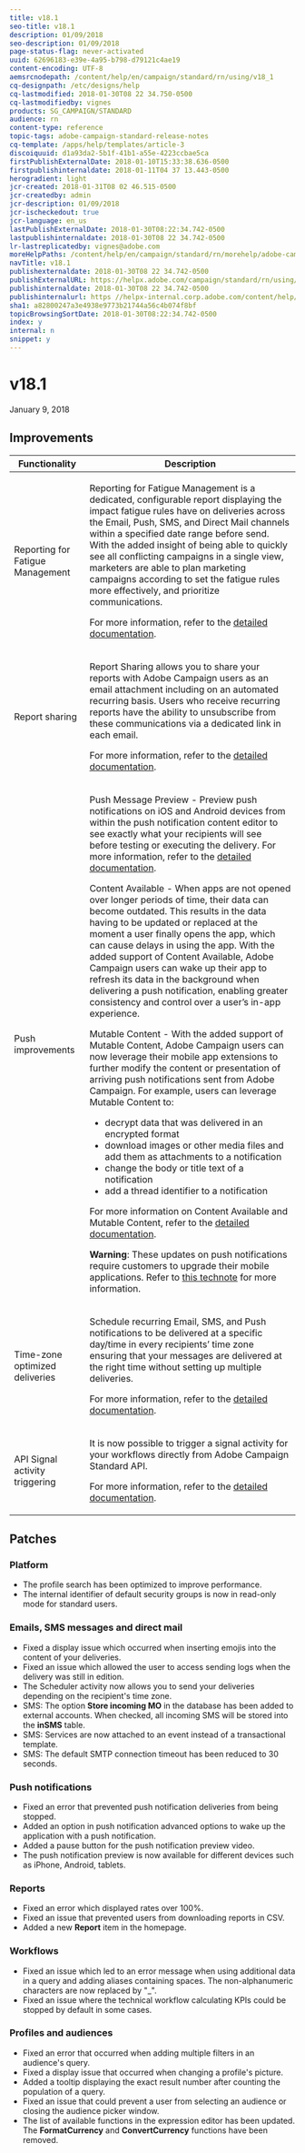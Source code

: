 ```yaml
---
title: v18.1
seo-title: v18.1
description: 01/09/2018
seo-description: 01/09/2018
page-status-flag: never-activated
uuid: 62696183-e39e-4a95-b798-d79121c4ae19
content-encoding: UTF-8
aemsrcnodepath: /content/help/en/campaign/standard/rn/using/v18_1
cq-designpath: /etc/designs/help
cq-lastmodified: 2018-01-30T08 22 34.750-0500
cq-lastmodifiedby: vignes
products: SG_CAMPAIGN/STANDARD
audience: rn
content-type: reference
topic-tags: adobe-campaign-standard-release-notes
cq-template: /apps/help/templates/article-3
discoiquuid: d1a93da2-5b1f-41b1-a55e-4223ccbae5ca
firstPublishExternalDate: 2018-01-10T15:33:38.636-0500
firstpublishinternaldate: 2018-01-11T04 37 13.443-0500
herogradient: light
jcr-created: 2018-01-31T08 02 46.515-0500
jcr-createdby: admin
jcr-description: 01/09/2018
jcr-ischeckedout: true
jcr-language: en_us
lastPublishExternalDate: 2018-01-30T08:22:34.742-0500
lastpublishinternaldate: 2018-01-30T08 22 34.742-0500
lr-lastreplicatedby: vignes@adobe.com
moreHelpPaths: /content/help/en/campaign/standard/rn/morehelp/adobe-campaign-standard-release-notes;/content/help/en/campaign/standard/rn/morehelp/adobe-campaign-standard-release-notes
navTitle: v18.1
publishexternaldate: 2018-01-30T08 22 34.742-0500
publishExternalURL: https://helpx.adobe.com/campaign/standard/rn/using/v18_1.html
publishinternaldate: 2018-01-30T08 22 34.742-0500
publishinternalurl: https //helpx-internal.corp.adobe.com/content/help/en/campaign/standard/rn/using/v18_1.html
sha1: a82800247a3e4938e9773b21744a56c4b074f8bf
topicBrowsingSortDate: 2018-01-30T08:22:34.742-0500
index: y
internal: n
snippet: y
---
```


# v18.1

January 9, 2018

## Improvements

<table> 
 <thead>
  <tr>
   <th>Functionality</th> 
   <th>Description</th> 
  </tr>
 </thead>
 <tbody>
  <tr>
   <td>Reporting for Fatigue Management<br /> </td> 
   <td><p>Reporting for Fatigue Management is a dedicated, configurable report displaying the impact fatigue rules have on deliveries across the Email, Push, SMS, and Direct Mail channels within a specified date range before send. With the added insight of being able to quickly see all conflicting campaigns in a single view, marketers are able to plan marketing campaigns according to set the fatigue rules more effectively, and prioritize communications.</p> <p>For more information, refer to the <a href="../../administration/using/working-with-typology-rules.md#viewing-the-fatigue-rule-summary-report">detailed documentation</a>.</p> </td> 
  </tr>
  <tr>
   <td>Report sharing<br /> </td> 
   <td><p>Report Sharing allows you to share your reports with Adobe Campaign users as an email attachment including on an automated recurring basis. Users who receive recurring reports have the ability to unsubscribe from these communications via a dedicated link in each email.</p> <p>For more information, refer to the <a href="../../reporting/using/reporting-interface.md#share-tab">detailed documentation</a>.</p> </td> 
  </tr>
  <tr>
   <td>Push improvements</td> 
   <td><p>Push Message Preview - Preview push notifications on iOS and Android devices from within the push notification content editor to see exactly what your recipients will see before testing or executing the delivery. For more information, refer to the <a href="../../channels/using/creating-and-sending-a-push-notification.md#previewing-the-notification">detailed documentation</a>.</p> <p>Content Available - When apps are not opened over longer periods of time, their data can become outdated. This results in the data having to be updated or replaced at the moment a user finally opens the app, which can cause delays in using the app. With the added support of Content Available, Adobe Campaign users can wake up their app to refresh its data in the background when delivering a push notification, enabling greater consistency and control over a user’s in-app experience.</p> <p>Mutable Content - With the added support of Mutable Content, Adobe Campaign users can now leverage their mobile app extensions to further modify the content or presentation of arriving push notifications sent from Adobe Campaign. For example, users can leverage Mutable Content to:</p> 
    <ul> 
     <li>decrypt data that was delivered in an encrypted format</li> 
     <li>download images or other media files and add them as attachments to a notification</li> 
     <li>change the body or title text of a notification</li> 
     <li>add a thread identifier to a notification</li> 
    </ul> <p>For more information on Content Available and Mutable Content, refer to the <a href="../../channels/using/customizing-a-push-notification.md#change-the-notification-behaviour-for-ios">detailed documentation</a>.</p> <p><strong>Warning</strong>: These updates on push notifications require customers to upgrade their mobile applications. Refer to <a href="https://docs.campaign.adobe.com/doc/AC/en/technicalResources/Technotes/AdobeCampaign-UnderstandingACSPushNotificationsPayloadStructure.pdf" target="_blank">this technote</a> for more information.<br /> </p> </td> 
  </tr>
  <tr>
   <td>Time-zone optimized deliveries</td> 
   <td><p>Schedule recurring Email, SMS, and Push notifications to be delivered at a specific day/time in every recipients’ time zone ensuring that your messages are delivered at the right time without setting up multiple deliveries.</p> <p>For more information, refer to the <a href="../../automating/using/scheduler.md">detailed documentation</a>.</p> </td> 
  </tr>
  <tr>
   <td>API Signal activity triggering</td> 
   <td><p>It is now possible to trigger a signal activity for your workflows directly from Adobe Campaign Standard API.</p> <p>For more information, refer to the <a href="https://docs.campaign.adobe.com/doc/standard/en/api/ACS_API.html#triggering-a-signal-activity">detailed documentation</a>.</p> </td> 
  </tr>
 </tbody>
</table>

## Patches

### Platform

* The profile search has been optimized to improve performance.  
* The internal identifier of default security groups is now in read-only mode for standard users.

### Emails, SMS messages and direct mail

* Fixed a display issue which occurred when inserting emojis into the content of your deliveries.  
* Fixed an issue which allowed the user to access sending logs when the delivery was still in edition.  
* The Scheduler activity now allows you to send your deliveries depending on the recipient's time zone.  
* SMS: The option **Store incoming MO** in the database has been added to external accounts. When checked, all incoming SMS will be stored into the **inSMS** table.  
* SMS: Services are now attached to an event instead of a transactional template.  
* SMS: The default SMTP connection timeout has been reduced to 30 seconds.

### Push notifications

* Fixed an error that prevented push notification deliveries from being stopped.  
* Added an option in push notification advanced options to wake up the application with a push notification.  
* Added a pause button for the push notification preview video.  
* The push notification preview is now available for different devices such as iPhone, Android, tablets.

### Reports

* Fixed an error which displayed rates over 100%.  
* Fixed an issue that prevented users from downloading reports in CSV.  
* Added a new **Report** item in the homepage.

### Workflows

* Fixed an issue which led to an error message when using additional data in a query and adding aliases containing spaces. The non-alphanumeric characters are now replaced by "_".  
* Fixed an issue where the technical workflow calculating KPIs could be stopped by default in some cases.

### Profiles and audiences

* Fixed an error that occurred when adding multiple filters in an audience's query.  
* Fixed a display issue that occurred when changing a profile's picture.  
* Added a tooltip displaying the exact result number after counting the population of a query.  
* Fixed an issue that could prevent a user from selecting an audience or closing the audience picker window.  
* The list of available functions in the expression editor has been updated. The **FormatCurrency** and **ConvertCurrency** functions have been removed.
